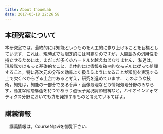 ```yaml
---
title: About InoueLab
date: 2017-05-18 22:26:58
---
```

## 本研究室について

 本研究室では，最終的には知能というものを人工的に作り上げることを目標としています．これは，現時点でも限定的には可能なのですが，人間並みの汎用性を持たせるためには，まだまだ多くのハードルを越えねばなりません．
 私達は，現段階ではもっと基礎的なこと，具体的には情報を確率的なモデルに従って処理すること，特に高次元の分布を効率よく扱えるようになることが知能を実現する上で欠くべからざる土台であると考え，研究を進めています．
 このような技術，知見は，知能の一部分である音声・画像処理などの情報処理分野のみならず，高度な階層構造を持つであろう遺伝子発現調節機構など，バイオインフォマティクス分野においても力を発揮するものと考えているてばよ。

## 講義情報

　講義情報は，CourseN@viを御覧下さい．

